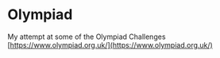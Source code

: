 # Olympiad

My attempt at some of the Olympiad Challenges
[https://www.olympiad.org.uk/](https://www.olympiad.org.uk/)
